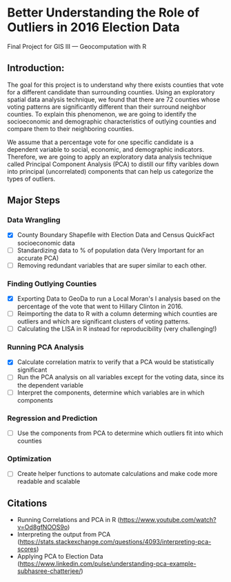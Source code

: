 # Better Understanding the Role of Outliers in 2016 Election Data
Final Project for GIS III — Geocomputation with R

## Introduction:
The goal for this project is to understand why there exists counties that vote for a different candidate than surrounding counties. Using an exploratory spatial data analysis technique, we found that there are 72 counties whose voting patterns are significantly different than their surround neighbor counties. To explain this phenomenon, we are going to identify the socioeconomic and demographic characteristics of outlying counties and compare them to their neighboring counties.

We assume that a percentage vote for one specific candidate is a dependent variable to social, economic, and demographic indicators. Therefore, we are going to apply an exploratory data analysis technique called Principal Component Analysis (PCA) to distill our fifty varibles down into principal (uncorrelated) components that can help us categorize the types of outliers. 

## Major Steps
### Data Wrangling 
- [x] County Boundary Shapefile with Election Data and Census QuickFact socioeconomic data
- [ ] Standardizing data to % of population data (Very Important for an accurate PCA)
- [ ] Removing redundant variables that are super similar to each other.

### Finding Outlying Counties
- [x] Exporting Data to GeoDa to run a Local Moran's I analysis based on the percentage of the vote that went to Hillary Clinton in 2016. 
- [ ] Reimporting the data to R with a column determing which counties are outliers and which are significant clusters of voting patterns.
- [ ] Calculating the LISA in R instead for reproducibility (very challenging!)

### Running PCA Analysis
- [x] Calculate correlation matrix to verify that a PCA would be statistically significant
- [ ] Run the PCA analysis on all variables except for the voting data, since its the dependent variable
- [ ] Interpret the components, determine which variables are in which components

### Regression and Prediction
- [ ] Use the components from PCA to determine which outliers fit into which counties

### Optimization
- [ ] Create helper functions to automate calculations and make code more readable and scalable

## Citations
* Running Correlations and PCA in R (https://www.youtube.com/watch?v=Od8gfNOOS9o)
* Interpreting the output from PCA (https://stats.stackexchange.com/questions/4093/interpreting-pca-scores)
* Applying PCA to Election Data (https://www.linkedin.com/pulse/understanding-pca-example-subhasree-chatterjee/)
